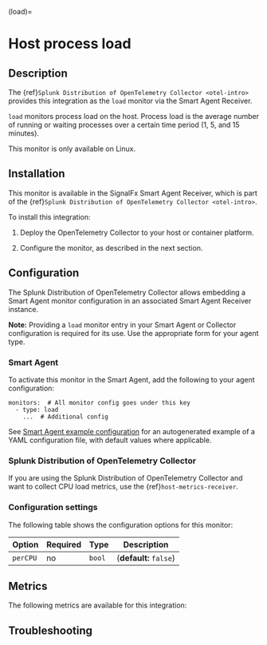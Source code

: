 (load)=

# Host process load

<meta name="description" content="Documentation on the load monitor">


## Description

The {ref}`Splunk Distribution of OpenTelemetry Collector <otel-intro>` provides this integration as the `load` monitor via the Smart Agent Receiver.

`load` monitors process load on the host. Process load is the average number of running or waiting processes over a certain time period (1, 5, and 15 minutes).

This monitor is only available on Linux.

## Installation

This monitor is available in the SignalFx Smart Agent Receiver, which is part of the {ref}`Splunk Distribution of OpenTelemetry Collector <otel-intro>`.

To install this integration:

1. Deploy the OpenTelemetry Collector to your host or container platform.

2. Configure the monitor, as described in the next section.


## Configuration

The Splunk Distribution of OpenTelemetry Collector allows embedding a Smart Agent monitor configuration in an associated Smart Agent Receiver instance.

**Note:** Providing a `load` monitor entry in your Smart Agent or Collector configuration is required for its use. Use the appropriate form for your agent type.

### Smart Agent

To activate this monitor in the Smart Agent, add the following to your agent configuration:

```
monitors:  # All monitor config goes under this key
  - type: load
    ...  # Additional config
```

See <a href="https://docs.splunk.com/Observability/gdi/smart-agent/smart-agent-resources.html#configure-the-smart-agent" target="_blank">Smart Agent example configuration</a> for an autogenerated example of a YAML configuration file, with default values where applicable.

### Splunk Distribution of OpenTelemetry Collector

If you are using the Splunk Distribution of OpenTelemetry Collector and want to collect CPU load metrics, use the {ref}`host-metrics-receiver`.

### Configuration settings

The following table shows the configuration options for this monitor:

| Option | Required | Type | Description |
| --- | --- | --- | --- |
| `perCPU` | no | `bool` |  (**default:** `false`) |


## Metrics

The following metrics are available for this integration:

<div class="metrics-yaml" url="https://raw.githubusercontent.com/signalfx/signalfx-agent/main/pkg/monitors/collectd/load/metadata.yaml"></div>

## Troubleshooting

```{include} /_includes/troubleshooting.md
```
